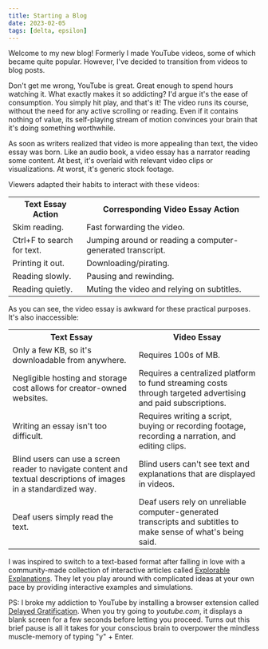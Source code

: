 ```yaml
---
title: Starting a Blog
date: 2023-02-05
tags: [delta, epsilon]
---
```


Welcome to my new blog!
Formerly I made YouTube videos, some of which became quite popular.
However, I've decided to transition from videos to blog posts.

Don't get me wrong, YouTube is great.
Great enough to spend hours watching it.
What exactly makes it so addicting?
I'd argue it's the ease of consumption.
You simply hit play, and that's it!
The video runs its course, without the need for any active scrolling or reading.
Even if it contains nothing of value, its self-playing stream of motion convinces your brain that it's doing something worthwhile.

As soon as writers realized that video is more appealing than text, the video essay was born.
Like an audio book, a video essay has a narrator reading some content.
At best, it's overlaid with relevant video clips or visualizations.
At worst, it's generic stock footage.

Viewers adapted their habits to interact with these videos:

<table>
    <tr>
        <th>Text Essay Action</th>
        <th>Corresponding Video Essay Action</th>
    </tr>
    <tr>
        <td>Skim reading.</td>
        <td>Fast forwarding the video.</td>  
    </tr>
    <tr>
        <td>Ctrl+F to search for text.</td>
        <td>Jumping around or reading a computer-generated transcript.</td>
    <tr>
        <td>Printing it out.</td>
        <td>Downloading/pirating.</td>
    </tr>
    <tr>
        <td>Reading slowly.</td>
        <td>Pausing and rewinding.</td>
    </tr>
    <tr>
        <td>Reading quietly.</td>
        <td>Muting the video and relying on subtitles.</td>
    </tr>
</table>

As you can see, the video essay is awkward for these practical purposes. It's also inaccessible:

<table>
    <tr>
        <th>Text Essay</tdh>
        <th>Video Essay</th>
    </tr>
    <tr>
        <td>Only a few KB, so it's downloadable from anywhere.</td>
        <td>Requires 100s of MB.</td>
    </tr>
    <tr>
        <td>Negligible hosting and storage cost allows for creator-owned websites.</td>
        <td>Requires a centralized platform to fund streaming costs through targeted advertising and paid subscriptions.</td>
    </tr>
    <tr>
        <td>Writing an essay isn't too difficult.</td>
        <td>Requires writing a script, buying or recording footage, recording a narration, and editing clips.</td>
    </tr>
    <tr>
        <td>Blind users can use a screen reader to navigate content and textual descriptions of images in a standardized way.</td>
        <td>Blind users can't see text and explanations that are displayed in videos.</td>
    </tr>
    <tr>
        <td>Deaf users simply read the text.</td>
        <td>Deaf users rely on unreliable computer-generated transcripts and subtitles to make sense of what's being said.</td>
    </tr>
</table>

I was inspired to switch to a text-based format after falling in love with a community-made collection of interactive articles called [Explorable Explanations](https://explorabl.es/).
They let you play around with complicated ideas at your own pace by providing interactive examples and simulations.

PS: I broke my addiction to YouTube by installing a browser extension called [Delayed Gratification](https://chromewebstore.google.com/detail/delayed-gratification/ifhndomfnbmggdgodaicfebeggdphlcn).
When you try going to *youtube.com*, it displays a blank screen for a few seconds before letting you proceed.
Turns out this brief pause is all it takes for your conscious brain to overpower the mindless muscle-memory of typing "y" + Enter.